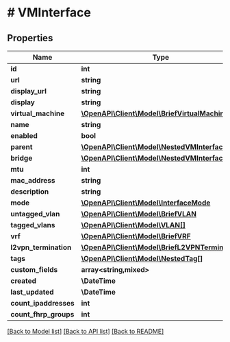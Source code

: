 # # VMInterface

## Properties

Name | Type | Description | Notes
------------ | ------------- | ------------- | -------------
**id** | **int** |  | [readonly]
**url** | **string** |  | [readonly]
**display_url** | **string** |  | [readonly]
**display** | **string** |  | [readonly]
**virtual_machine** | [**\OpenAPI\Client\Model\BriefVirtualMachine**](BriefVirtualMachine.md) |  |
**name** | **string** |  |
**enabled** | **bool** |  | [optional]
**parent** | [**\OpenAPI\Client\Model\NestedVMInterface**](NestedVMInterface.md) |  | [optional]
**bridge** | [**\OpenAPI\Client\Model\NestedVMInterface**](NestedVMInterface.md) |  | [optional]
**mtu** | **int** |  | [optional]
**mac_address** | **string** |  | [optional]
**description** | **string** |  | [optional]
**mode** | [**\OpenAPI\Client\Model\InterfaceMode**](InterfaceMode.md) |  | [optional]
**untagged_vlan** | [**\OpenAPI\Client\Model\BriefVLAN**](BriefVLAN.md) |  | [optional]
**tagged_vlans** | [**\OpenAPI\Client\Model\VLAN[]**](VLAN.md) |  | [optional]
**vrf** | [**\OpenAPI\Client\Model\BriefVRF**](BriefVRF.md) |  | [optional]
**l2vpn_termination** | [**\OpenAPI\Client\Model\BriefL2VPNTermination**](BriefL2VPNTermination.md) |  | [readonly]
**tags** | [**\OpenAPI\Client\Model\NestedTag[]**](NestedTag.md) |  | [optional]
**custom_fields** | **array<string,mixed>** |  | [optional]
**created** | **\DateTime** |  | [readonly]
**last_updated** | **\DateTime** |  | [readonly]
**count_ipaddresses** | **int** |  | [readonly]
**count_fhrp_groups** | **int** |  | [readonly]

[[Back to Model list]](../../README.md#models) [[Back to API list]](../../README.md#endpoints) [[Back to README]](../../README.md)
